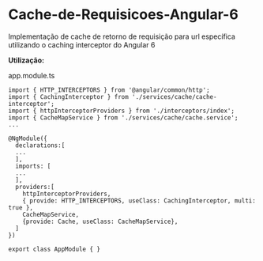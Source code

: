 # Cache-de-Requisicoes-Angular-6
Implementação de cache de retorno de requisição para url específica utilizando o caching interceptor do Angular 6


**Utilização:**

app.module.ts

```
import { HTTP_INTERCEPTORS } from '@angular/common/http';
import { CachingInterceptor } from './services/cache/cache-interceptor';
import { httpInterceptorProviders } from './interceptors/index';
import { CacheMapService } from './services/cache/cache.service';
...

@NgModule({
  declarations:[
  ...
  ],
  imports: [
  ...
  ],
  providers:[
    httpInterceptorProviders,
    { provide: HTTP_INTERCEPTORS, useClass: CachingInterceptor, multi: true },
    CacheMapService,
    {provide: Cache, useClass: CacheMapService},
  ]
})

export class AppModule { }
```
